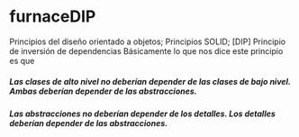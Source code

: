 # furnaceDIP

Principios del diseño orientado a objetos; Principios SOLID; [DIP] Principio de inversión de dependencias  Básicamente lo que nos dice este principio es que  

##### Las clases de alto nivel no deberían depender de las clases de bajo nivel. Ambas deberían depender de las abstracciones. 
##### Las abstracciones no deberían depender de los detalles. Los detalles deberían depender de las abstracciones.
